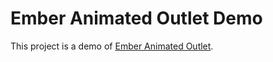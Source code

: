 # Ember Animated Outlet Demo

This project is a demo of [Ember Animated Outlet](https://github.com/billysbilling/ember-animated-outlet-demo).